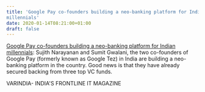 ```yaml
---
title: 'Google Pay co-founders building a neo-banking platform for Indian
millennials'
date: 2020-01-14T08:21:00+01:00
draft: false
---
```


[Google Pay co-founders building a neo-banking platform for Indian millennials](https://varindia.com/news/google-pay-cofounders-building-a-neobanking-platform-for-indian-millennials#.Xh1r2NWtlTI.blogger): Sujith Narayanan and Sumit Gwalani, the two co-founders of Google Pay (formerly known as Google Tez) in India are building a neo-banking platform in the country. Good news is that they have already secured backing from three top VC funds.  
  
VARINDIA- INDIA'S FRONTLINE IT MAGAZINE